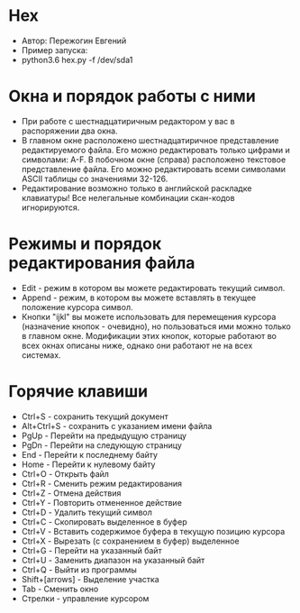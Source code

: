 Hex
===

+ Автор: Пережогин Евгений
+ Пример запуска:
+ python3.6 hex.py -f /dev/sda1


Окна и порядок работы с ними
============================

+ При работе с шестнадцатиричным редактором у вас в распоряжении два окна.
+ В главном окне расположено шестнадцатиричное представление редактируемого
файла. Его можно редактировать только цифрами и символами: A-F. 
В побочном окне (справа) расположено текстовое представление файла.
Его можно редактировать всеми символами ASCII таблицы со значениями 32-126.
+ Редактирование возможно только в английской раскладке клавиатуры! Все
нелегальные комбинации скан-кодов игнорируются.



Режимы и порядок редактирования файла
=====================================

+ Edit - режим в котором вы можете редактировать текущий символ.
+ Append - режим, в котором вы можете вставлять в текущее положение курсора символ.
+ Кнопки "ijkl" вы можете использовать для перемещения курсора
(назначение кнопок - очевидно), но пользоваться ими можно только
в главном окне. Модификации этих кнопок, которые работают во всех окнах описаны
ниже, однако они работают не на всех системах.



Горячие клавиши
===============

+ Ctrl+S - сохранить текущий документ
+ Alt+Ctrl+S - сохранить с указанием имени файла
+ PgUp - Перейти на предыдущую страницу
+ PgDn - Перейти на следующую страницу
+ End - Перейти к последнему байту
+ Home - Перейти к нулевому байту
+ Ctrl+O - Открыть файл
+ Ctrl+R - Сменить режим редактирования
+ Ctrl+Z - Отмена действия
+ Ctrl+Y - Повторить отмененное действие
+ Ctrl+D - Удалить текущий символ
+ Ctrl+C - Скопировать выделенное в буфер
+ Ctrl+V - Вставить содержимое буфера в текущую позицию курсора
+ Ctrl+X - Вырезать (с сохранением в буфер) выделенное
+ Ctrl+G - Перейти на указанный байт
+ Ctrl+U - Заменить диапазон на указанный байт
+ Ctrl+Q - Выйти из программы
+ Shift+[arrows] - Выделение участка
+ Tab - Сменить окно
+ Стрелки - управление курсором
